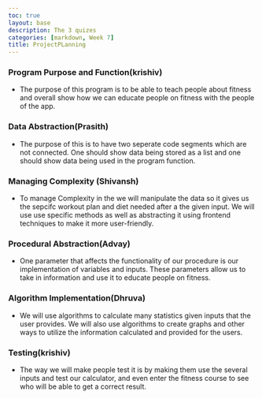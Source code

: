 ```yaml
---
toc: true
layout: base
description: The 3 quizes
categories: [markdown, Week 7]
title: ProjectPLanning
---
```



### Program Purpose and Function(krishiv)
- The purpose of this program is to be able to teach people about fitness and overall show how we can educate people on fitness with the people of the app.

### Data Abstraction(Prasith)
- The purpose of this is to have two seperate code segments which are not connected. One should show data being stored as a list and one should show data being used in the program function. 

### Managing Complexity (Shivansh)
- To manage Complexity in the we will manipulate the data so it gives us the sepcifc workout plan and diet needed after a the given input. We will use use specific methods as well as abstracting it using frontend techniques to make it more user-friendly.

### Procedural Abstraction(Advay)

- One parameter that affects the functionality of our procedure is our implementation of variables and inputs. These parameters allow us to take in information and use it to educate people on fitness. 

### Algorithm Implementation(Dhruva)
- We will use algorithms to calculate many statistics given inputs that the user provides. We will also use algorithms to create graphs and other ways to utilize the information calculated and provided for the users.

### Testing(krishiv)

- The way we will make people test it is by making them use the several inputs and test our calculator, and even enter the fitness course to see who will be able to get a correct result.
